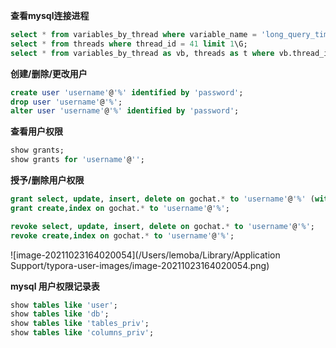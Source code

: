 **查看mysql连接进程**

```sql
select * from variables_by_thread where variable_name = 'long_query_time';
select * from threads where thread_id = 41 limit 1\G;
select * from variables_by_thread as vb, threads as t where vb.thread_id = t.thread_id;
```

**创建/删除/更改用户**

```sql
create user 'username'@'%' identified by 'password';
drop user 'username'@'%';
alter user 'username'@'%' identified by 'password';
```

**查看用户权限**

```sql
show grants;
show grants for 'username'@'';
```

**授予/删除用户权限**

```sql
grant select, update, insert, delete on gochat.* to 'username'@'%' (with grant option [授予自身权限给他人]);
grant create,index on gochat.* to 'username'@'%';

revoke select, update, insert, delete on gochat.* to 'username'@'%';
revoke create,index on gochat.* to 'username'@'%';
```

![image-20211023164020054](/Users/lemoba/Library/Application Support/typora-user-images/image-20211023164020054.png)

**mysql 用户权限记录表**

```sql
show tables like 'user';
show tables like 'db';
show tables like 'tables_priv';
show tables like 'columns_priv';
```

